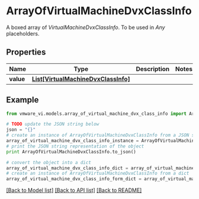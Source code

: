 # ArrayOfVirtualMachineDvxClassInfo

A boxed array of *VirtualMachineDvxClassInfo*. To be used in *Any* placeholders. 

## Properties
Name | Type | Description | Notes
------------ | ------------- | ------------- | -------------
**value** | [**List[VirtualMachineDvxClassInfo]**](VirtualMachineDvxClassInfo.md) |  | 

## Example

```python
from vmware_vi.models.array_of_virtual_machine_dvx_class_info import ArrayOfVirtualMachineDvxClassInfo

# TODO update the JSON string below
json = "{}"
# create an instance of ArrayOfVirtualMachineDvxClassInfo from a JSON string
array_of_virtual_machine_dvx_class_info_instance = ArrayOfVirtualMachineDvxClassInfo.from_json(json)
# print the JSON string representation of the object
print ArrayOfVirtualMachineDvxClassInfo.to_json()

# convert the object into a dict
array_of_virtual_machine_dvx_class_info_dict = array_of_virtual_machine_dvx_class_info_instance.to_dict()
# create an instance of ArrayOfVirtualMachineDvxClassInfo from a dict
array_of_virtual_machine_dvx_class_info_form_dict = array_of_virtual_machine_dvx_class_info.from_dict(array_of_virtual_machine_dvx_class_info_dict)
```
[[Back to Model list]](../README.md#documentation-for-models) [[Back to API list]](../README.md#documentation-for-api-endpoints) [[Back to README]](../README.md)


